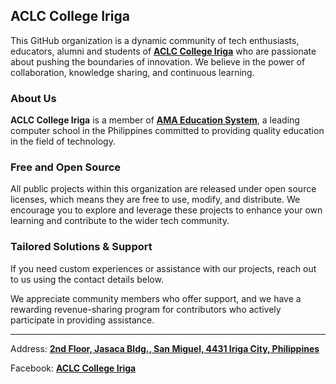 ## ACLC College Iriga
This GitHub organization is a dynamic community of tech enthusiasts, educators, alumni and students
of [**ACLC College Iriga**](https://www.facebook.com/ACLCCollegeIRIGA)
who are passionate about pushing the boundaries of innovation.
We believe in the power of collaboration, knowledge sharing, and continuous learning.

### About Us
**ACLC College Iriga** is a member of [**AMA Education System**](https://www.amaes.edu.ph/),
a leading computer school in the Philippines committed to providing quality education in the field of technology.

### Free and Open Source
All public projects within this organization are released under open source licenses,
which means they are free to use, modify, and distribute.
We encourage you to explore and leverage these projects to enhance your own learning
and contribute to the wider tech community.

### Tailored Solutions & Support
If you need custom experiences or assistance with our projects, reach out to us using the contact details below.

We appreciate community members who offer support,
and we have a rewarding revenue-sharing program for contributors who actively participate in providing assistance.

---

Address: [**2nd Floor, Jasaca Bldg., San Miguel, 4431 Iriga City, Philippines**](https://goo.gl/maps/DjWLSNpSDMHnK2NN7)

Facebook: [**ACLC College Iriga**](https://www.facebook.com/ACLCCollegeIRIGA)
